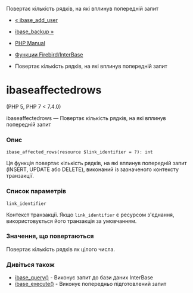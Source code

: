 Повертає кількість рядків, на які вплинув попередній запит

-   [« ibase\_add\_user](function.ibase-add-user.html)
    
-   [ibase\_backup »](function.ibase-backup.html)
    
-   [PHP Manual](index.html)
    
-   [Функции Firebird/InterBase](ref.ibase.html)
    
-   Повертає кількість рядків, на які вплинув попередній запит
    

# ibaseaffectedrows

(PHP 5, PHP 7 < 7.4.0)

ibaseaffectedrows — Повертає кількість рядків, на які вплинув попередній запит

### Опис

```methodsynopsis
ibase_affected_rows(resource $link_identifier = ?): int
```

Ця функція повертає кількість рядків, на які вплинув попередній запит (INSERT, UPDATE або DELETE), виконаний із зазначеного контексту транзакції.

### Список параметрів

`link_identifier`

Контекст транзакції. Якщо `link_identifier` є ресурсом з'єднання, використовується його транзакція за умовчанням.

### Значення, що повертаються

Повертає кількість рядків як цілого числа.

### Дивіться також

-   [ibase\_query()](function.ibase-query.html) - Виконує запит до бази даних InterBase
-   [ibase\_execute()](function.ibase-execute.html) - Виконує попередньо підготовлений запит